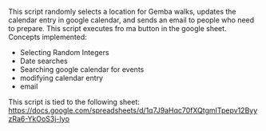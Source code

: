 This script randomly selects a location for Gemba walks, updates the calendar entry in google calendar, and sends an email to people who need to prepare.   This script executes fro ma button in the google sheet.
Concepts implemented:
- Selecting Random Integers
- Date searches
- Searching google calendar for events
- modifying calendar entry
- email

This script is tied to the following sheet: https://docs.google.com/spreadsheets/d/1q7J9aHqc70fXQtgmITpepv12ByyzRa6-YkOoS3j-Iyo